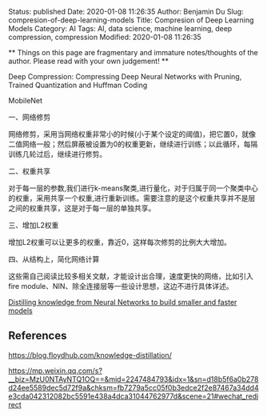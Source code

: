 Status: published
Date: 2020-01-08 11:26:35
Author: Benjamin Du
Slug: compresion-of-deep-learning-models
Title: Compresion of Deep Learning Models
Category: AI
Tags: AI, data science, machine learning, deep compression, compression
Modified: 2020-01-08 11:26:35

**
Things on this page are fragmentary and immature notes/thoughts of the author.
Please read with your own judgement!
**

Deep Compression: Compressing Deep Neural Networks with Pruning, Trained Quantization and Huffman Coding

MobileNet


一、网络修剪

网络修剪，采用当网络权重非常小的时候(小于某个设定的阈值)，把它置0，就像二值网络一般；然后屏蔽被设置为0的权重更新，继续进行训练；以此循环，每隔训练几轮过后，继续进行修剪。

二、权重共享

对于每一层的参数,我们进行k-means聚类,进行量化，对于归属于同一个聚类中心的权重，采用共享一个权重,进行重新训练。需要注意的是这个权重共享并不是层之间的权重共享，这是对于每一层的单独共享。

三、增加L2权重

增加L2权重可以让更多的权重，靠近0，这样每次修剪的比例大大增加。

四、从结构上，简化网络计算

这些需自己阅读比较多相关文献，才能设计出合理，速度更快的网络，比如引入fire module、NIN、除全连接层等一些设计思想，这边不进行具体详述。


[Distilling knowledge from Neural Networks to build smaller and faster models](https://blog.floydhub.com/knowledge-distillation/)

## References

https://blog.floydhub.com/knowledge-distillation/

https://mp.weixin.qq.com/s?__biz=MzU0NTAyNTQ1OQ==&mid=2247484793&idx=1&sn=d18b5f6a0b278d24ee5589dec5d72f9a&chksm=fb7279a5cc05f0b3edce2f2e87467a34dd4e3cda042312082bc5591e438a4dca31044762977d&scene=21#wechat_redirect
